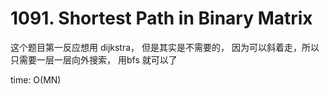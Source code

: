 # 1091. Shortest Path in Binary Matrix

这个题目第一反应想用 dijkstra， 但是其实是不需要的， 因为可以斜着走，所以只需要一层一层向外搜索， 用bfs 就可以了

time: O(MN)
